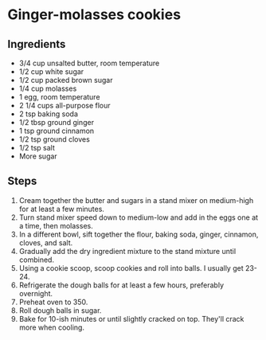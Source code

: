 # Ginger-molasses cookies

## Ingredients
* 3/4 cup unsalted butter, room temperature
* 1/2 cup white sugar
* 1/2 cup packed brown sugar
* 1/4 cup molasses
* 1 egg, room temperature
* 2 1/4 cups all-purpose flour
* 2 tsp baking soda
* 1/2 tbsp ground ginger
* 1 tsp ground cinnamon
* 1/2 tsp ground cloves
* 1/2 tsp salt
* More sugar

## Steps
1. Cream together the butter and sugars in a stand mixer on medium-high for at least a few minutes.
2. Turn stand mixer speed down to medium-low and add in the eggs one at a time, then molasses.
3. In a different bowl, sift together the flour, baking soda, ginger, cinnamon, cloves, and salt.
4. Gradually add the dry ingredient mixture to the stand mixture until combined.
5. Using a cookie scoop, scoop cookies and roll into balls. I usually get 23-24.
6. Refrigerate the dough balls for at least a few hours, preferably overnight.
7. Preheat oven to 350.
8. Roll dough balls in sugar.
9. Bake for 10-ish minutes or until slightly cracked on top. They'll crack more when cooling.
